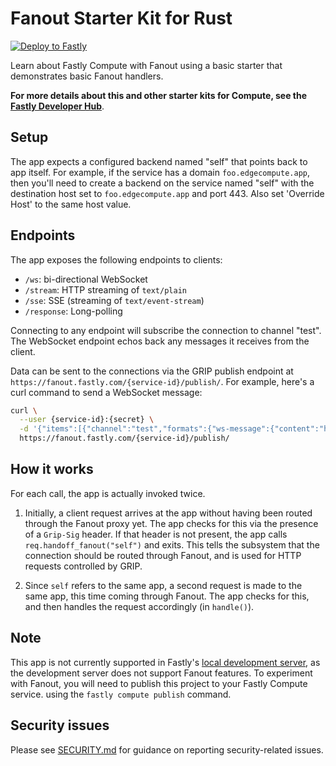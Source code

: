 # Fanout Starter Kit for Rust

[![Deploy to Fastly](https://deploy.edgecompute.app/button)](https://deploy.edgecompute.app/deploy)

Learn about Fastly Compute with Fanout using a basic starter that demonstrates basic Fanout handlers.

**For more details about this and other starter kits for Compute, see the [Fastly Developer Hub](https://developer.fastly.com/solutions/starters/)**.

## Setup

The app expects a configured backend named "self" that points back to app itself. For example, if the service has a domain `foo.edgecompute.app`, then you'll need to create a backend on the service named "self" with the destination host set to `foo.edgecompute.app` and port 443. Also set 'Override Host' to the same host value.

## Endpoints

The app exposes the following endpoints to clients:

* `/ws`: bi-directional WebSocket
* `/stream`: HTTP streaming of `text/plain`
* `/sse`: SSE (streaming of `text/event-stream`)
* `/response`: Long-polling

Connecting to any endpoint will subscribe the connection to channel "test". The WebSocket endpoint echos back any messages it receives from the client.

Data can be sent to the connections via the GRIP publish endpoint at `https://fanout.fastly.com/{service-id}/publish/`. For example, here's a curl command to send a WebSocket message:

```sh
curl \
  --user {service-id}:{secret} \
  -d '{"items":[{"channel":"test","formats":{"ws-message":{"content":"hello"}}}]}' \
  https://fanout.fastly.com/{service-id}/publish/
```

## How it works

For each call, the app is actually invoked twice. 

1. Initially, a client request arrives at the app without having been routed through the Fanout proxy yet. The app checks for this via the presence of a `Grip-Sig` header. If that header is not present, the app calls `req.handoff_fanout("self")` and exits. This tells the subsystem that the connection should be routed through Fanout, and is used for HTTP requests controlled by GRIP.

2. Since `self` refers to the same app, a second request is made to the same app, this time coming through Fanout. The app checks for this, and then handles the request accordingly (in `handle()`).

## Note

This app is not currently supported in Fastly's [local development server](https://developer.fastly.com/learning/compute/testing/#running-a-local-testing-server), as the development server does not support Fanout features. To experiment with Fanout, you will need to publish this project to your Fastly Compute service. using the `fastly compute publish` command.

## Security issues

Please see [SECURITY.md](SECURITY.md) for guidance on reporting security-related issues.
